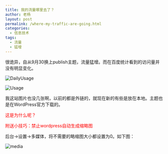 ```yaml
---
title: 我的流量哪里去了？
author: 老杨
layout: post
permalink: /where-my-traffic-are-going.html
categories:
  - 信息技术
tags:
  - 流量
  - 猛增
---
```

很诡异，自从9月30换上publish主题，流量猛增。而在百度统计看到的访问量并没有明显变化。  


![DailyUsage][1]

![Usage][2]

我这站图片也没几张啊，以前的都是外链的，就现在新的有些是放在本地。主题也是在WordPress官方下载的。

<span style="color: #ff0000;">这是为什么呢？</span>

<span style="color: #ff0000;">附送小技巧：禁止wordpress自动生成缩略图</span>

后台→设置→多媒体，将不需要的略缩图大小都设置为0。如下图：

![media][3]

 [1]: http://cyhour.com/wp-content/uploads/2013/11/DailyUsage.jpg
 [2]: http://cyhour.com/wp-content/uploads/2013/11/Usage.png
 [3]: http://cyhour.com/wp-content/uploads/2013/11/media.png